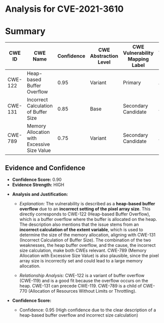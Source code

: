 # Analysis for CVE-2021-3610

# Summary
| CWE ID | CWE Name | Confidence | CWE Abstraction Level | CWE Vulnerability Mapping Label | CWE-Vulnerability Mapping Notes |
|---|---|---|---|---|---|
| CWE-122 | Heap-based Buffer Overflow | 0.95 | Variant |  Primary | Allowed |
| CWE-131 | Incorrect Calculation of Buffer Size | 0.85 | Base | Secondary Candidate | Allowed |
| CWE-789 | Memory Allocation with Excessive Size Value | 0.75 | Variant | Secondary Candidate | Allowed |

## Evidence and Confidence

*   **Confidence Score:** 0.90
*   **Evidence Strength:** HIGH

- **Analysis and Justification:**  
  - *Explanation:* The vulnerability is described as a **heap-based buffer overflow** due to an **incorrect setting of the pixel array size**. This directly corresponds to CWE-122 (Heap-based Buffer Overflow), which is a buffer overflow where the buffer is allocated on the heap. The description also mentions that the issue stems from an **incorrect calculation of the extent variable**, which is used to determine the size of the memory allocation, aligning with CWE-131 (Incorrect Calculation of Buffer Size). The combination of the two weaknesses, the heap buffer overflow, and the cause, the incorrect size calculation, make both CWEs relevant. CWE-789 (Memory Allocation with Excessive Size Value) is also plausible, since the pixel array size is incorrectly set and could lead to a large memory allocation.
  
  - *Relationship Analysis:* CWE-122 is a variant of buffer overflow (CWE-119) and is a good fit because the overflow occurs on the heap. CWE-131 can precede CWE-119. CWE-789 is a child of CWE-770 (Allocation of Resources Without Limits or Throttling).

- **Confidence Score:**  
  - Confidence: 0.95 (High confidence due to the clear description of a heap-based buffer overflow and incorrect size calculation)
